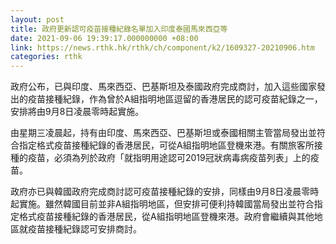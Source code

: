 ```yaml
---
layout: post
title: 政府更新認可疫苗接種紀錄名單加入印度泰國馬來西亞等
date: 2021-09-06 19:39:17.000000000 +08:00
link: https://news.rthk.hk/rthk/ch/component/k2/1609327-20210906.htm
categories: rthk
---
```


政府公布，已與印度、馬來西亞、巴基斯坦及泰國政府完成商討，加入這些國家發出的疫苗接種紀錄，作為曾於A組指明地區逗留的香港居民的認可疫苗紀錄之一，安排將由9月8日凌晨零時起實施。

由星期三凌晨起，持有由印度、馬來西亞、巴基斯坦或泰國相關主管當局發出並符合指定格式疫苗接種紀錄的香港居民，可從A組指明地區登機來港。有關旅客所接種的疫苗，必須為列於政府「就指明用途認可2019冠狀病毒病疫苗列表」上的疫苗。
 
政府亦已與韓國政府完成商討認可疫苗接種紀錄的安排，同樣由9月8日凌晨零時起實施。雖然韓國目前並非A組指明地區，但安排可便利持韓國當局發出並符合指定格式疫苗接種紀錄的香港居民，從A組指明地區登機來港。政府會繼續與其他地區就疫苗接種紀錄認可安排商討。

